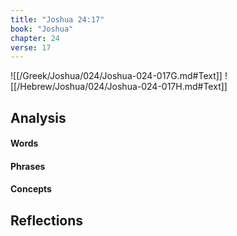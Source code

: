 ```yaml
---
title: "Joshua 24:17"
book: "Joshua"
chapter: 24
verse: 17
---
```

![[/Greek/Joshua/024/Joshua-024-017G.md#Text]]
![[/Hebrew/Joshua/024/Joshua-024-017H.md#Text]]

## Analysis

#### Words

#### Phrases

#### Concepts

## Reflections
